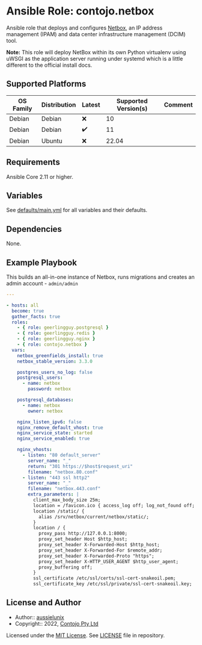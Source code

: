 # Ansible Role: contojo.netbox

Ansible role that deploys and configures [Netbox](https://docs.netbox.dev/en/stable/), an IP address management (IPAM) and data center infrastructure management (DCIM) tool.

**Note:** This role will deploy NetBox within its own Python virtualenv using uWSGI as the application server running under systemd which is a little different to the official install docs.


## Supported Platforms

| OS Family | Distribution  | Latest | Supported Version(s) | Comment |
|-----------|---------------|--------|----------------------|---------|
| Debian    | Debian        | :x: | 10 | |
| Debian    | Debian        | :heavy_check_mark: | 11 | |
| Debian    | Ubuntu        | :x: | 22.04 | |

## Requirements

Ansible Core 2.11 or higher.

## Variables

See [defaults/main.yml](defaults/main.yml) for all variables and their defaults.

## Dependencies

None.

## Example Playbook

This builds an all-in-one instance of Netbox, runs migrations and creates an
admin account - `admin/admin`

```yaml
---

- hosts: all
  become: true
  gather_facts: true
  roles:
    - { role: geerlingguy.postgresql }
    - { role: geerlingguy.redis }
    - { role: geerlingguy.nginx }
    - { role: contojo.netbox }
  vars:
    netbox_greenfields_install: true
    netbox_stable_version: 3.3.0

    postgres_users_no_log: false
    postgresql_users:
      - name: netbox
        password: netbox

    postgresql_databases:
      - name: netbox
        owner: netbox

    nginx_listen_ipv6: false
    nginx_remove_default_vhost: true
    nginx_service_state: started
    nginx_service_enabled: true

    nginx_vhosts:
      - listen: "80 default_server"
        server_name: "_"
        return: "301 https://$host$request_uri"
        filename: "netbox.80.conf"
      - listen: "443 ssl http2"
        server_name: "_"
        filename: "netbox.443.conf"
        extra_parameters: |
          client_max_body_size 25m;
          location = /favicon.ico { access_log off; log_not_found off; }
          location /static/ {
            alias /srv/netbox/current/netbox/static/;
          }
          location / {
            proxy_pass http://127.0.0.1:8000;
            proxy_set_header Host $http_host;
            proxy_set_header X-Forwarded-Host $http_host;
            proxy_set_header X-Forwarded-For $remote_addr;
            proxy_set_header X-Forwarded-Proto "https";
            proxy_set_header X-HTTP_USER_AGENT $http_user_agent;
            proxy_buffering off;
          }
          ssl_certificate /etc/ssl/certs/ssl-cert-snakeoil.pem;
          ssl_certificate_key /etc/ssl/private/ssl-cert-snakeoil.key;
```

## License and Author

- Author:: [aussielunix](https://gitlab.com/aussielunix/)
- Copyright:: 2022, [Contojo Pty Ltd](https://gitlab.com/aussielunix/)

Licensed under the [MIT License](https://opensource.org/licenses/MIT).
See [LICENSE](https://gitlab.com/aussielunix/ansible/ansible-role-netbox/blob/main/LICENSE) file in repository.

